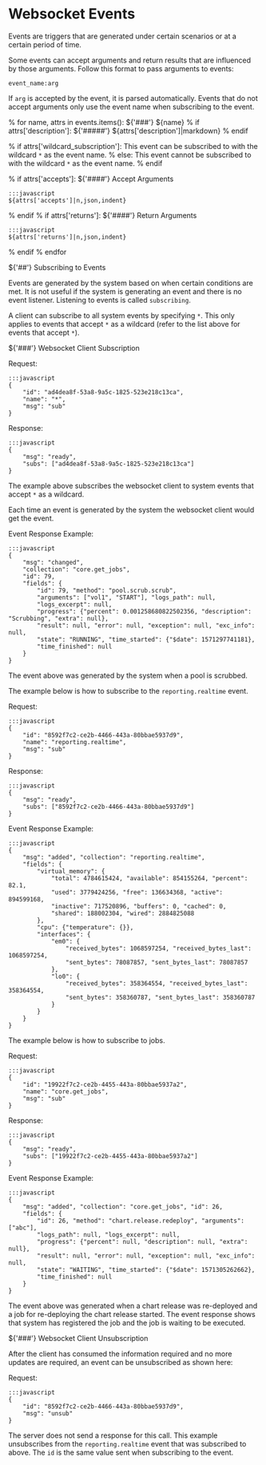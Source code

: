# Websocket Events

Events are triggers that are generated under certain scenarios or at a certain period of time.

Some events can accept arguments and return results that are influenced by those arguments.
Follow this format to pass arguments to events:

`event_name:arg`

If  `arg` is accepted by the event, it is parsed automatically. Events that do not accept
arguments only use the event name when subscribing to the event.

% for name, attrs in events.items():
${'###'} ${name}
% if attrs['description']:
${'#####'}  ${attrs['description']|markdown}
% endif

% if attrs['wildcard_subscription']:
This event can be subscribed to with the wildcard `*` as the event name.
% else:
This event cannot be subscribed to with the wildcard `*` as the event name.
% endif

% if attrs['accepts']:
${'####'} Accept Arguments

    :::javascript
    ${attrs['accepts']|n,json,indent}

% endif
% if attrs['returns']:
${'####'} Return Arguments

    :::javascript
    ${attrs['returns']|n,json,indent}

% endif
% endfor

${'##'} Subscribing to Events

Events are generated by the system based on when certain conditions are met. It is not useful
if the system is generating an event and there is no event listener. Listening to events 
is called `subscribing`.

A client can subscribe to all system events by specifying `*`. This only applies to events
that accept `*` as a wildcard (refer to the list above for events that accept `*`).

${'###'} Websocket Client Subscription

Request:

    :::javascript
    {
        "id": "ad4dea8f-53a8-9a5c-1825-523e218c13ca",
        "name": "*",
        "msg": "sub"
    }

Response:

    :::javascript
    {
        "msg": "ready",
        "subs": ["ad4dea8f-53a8-9a5c-1825-523e218c13ca"]
    }
 
The example above subscribes the websocket client to system events that accept `*` as a wildcard.

Each time an event is generated by the system the websocket client would get the event.

Event Response Example:

    :::javascript
    {
        "msg": "changed",
        "collection": "core.get_jobs",
        "id": 79,
        "fields": {
            "id": 79, "method": "pool.scrub.scrub",
            "arguments": ["vol1", "START"], "logs_path": null,
            "logs_excerpt": null,
            "progress": {"percent": 0.001258680822502356, "description": "Scrubbing", "extra": null},
            "result": null, "error": null, "exception": null, "exc_info": null,
            "state": "RUNNING", "time_started": {"$date": 1571297741181},
            "time_finished": null
        }
    }

The event above was generated by the system when a pool is scrubbed.

The example below is how to subscribe to the `reporting.realtime` event.

Request:

    :::javascript
    {
        "id": "8592f7c2-ce2b-4466-443a-80bbae5937d9",
        "name": "reporting.realtime",
        "msg": "sub"
    }

Response:

    :::javascript
    {
        "msg": "ready",
        "subs": ["8592f7c2-ce2b-4466-443a-80bbae5937d9"]
    }

Event Response Example:

    :::javascript
    {
        "msg": "added", "collection": "reporting.realtime",
        "fields": {
            "virtual_memory": {
                "total": 4784615424, "available": 854155264, "percent": 82.1,
                "used": 3779424256, "free": 136634368, "active": 894599168,
                "inactive": 717520896, "buffers": 0, "cached": 0,
                "shared": 188002304, "wired": 2884825088
            },
            "cpu": {"temperature": {}},
            "interfaces": {
                "em0": {
                    "received_bytes": 1068597254, "received_bytes_last": 1068597254,
                    "sent_bytes": 78087857, "sent_bytes_last": 78087857
                },
                "lo0": {
                    "received_bytes": 358364554, "received_bytes_last": 358364554,
                    "sent_bytes": 358360787, "sent_bytes_last": 358360787
                }
            }
        }
    }

The example below is how to subscribe to jobs.

Request:

    :::javascript
    {
        "id": "19922f7c2-ce2b-4455-443a-80bbae5937a2",
        "name": "core.get_jobs",
        "msg": "sub"
    }

Response:

    :::javascript
    {
        "msg": "ready",
        "subs": ["19922f7c2-ce2b-4455-443a-80bbae5937a2"]
    }

Event Response Example:

    :::javascript
    {
        "msg": "added", "collection": "core.get_jobs", "id": 26,
        "fields": {
            "id": 26, "method": "chart.release.redeploy", "arguments": ["abc"],
            "logs_path": null, "logs_excerpt": null,
            "progress": {"percent": null, "description": null, "extra": null},
            "result": null, "error": null, "exception": null, "exc_info": null,
            "state": "WAITING", "time_started": {"$date": 1571305262662},
            "time_finished": null
        }
    }

The event above was generated when a chart release was re-deployed and a job for re-deploying the chart release started.
The event response shows that system has registered the job and the job is waiting to be executed.

${'###'} Websocket Client Unsubscription

After the client has consumed the information required and no more updates are required,
an event can be unsubscribed as shown here:

Request:

    :::javascript
    {
        "id": "8592f7c2-ce2b-4466-443a-80bbae5937d9",
        "msg": "unsub"
    }

The server does not send a response for this call. This example unsubscribes
from the `reporting.realtime` event that was subscribed to above. The `id` is the same value
sent when subscribing to the event.
